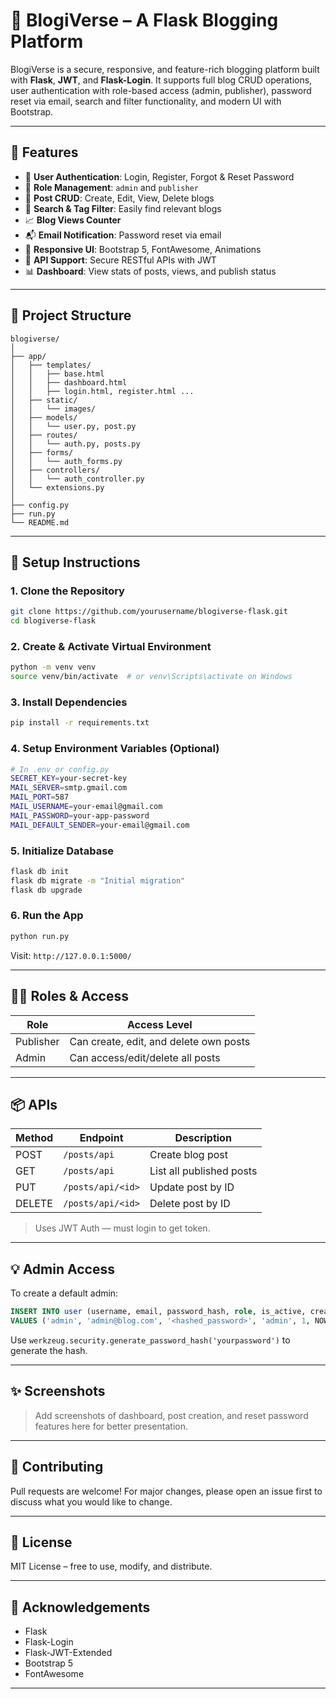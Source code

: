 
# 📝 BlogiVerse – A Flask Blogging Platform

BlogiVerse is a secure, responsive, and feature-rich blogging platform built with **Flask**, **JWT**, and **Flask-Login**. It supports full blog CRUD operations, user authentication with role-based access (admin, publisher), password reset via email, search and filter functionality, and modern UI with Bootstrap.

---

## 🚀 Features

- 🔐 **User Authentication**: Login, Register, Forgot & Reset Password
- 👥 **Role Management**: `admin` and `publisher`
- 📝 **Post CRUD**: Create, Edit, View, Delete blogs
- 📌 **Search & Tag Filter**: Easily find relevant blogs
- 📈 **Blog Views Counter**
- 📬 **Email Notification**: Password reset via email
- 🎨 **Responsive UI**: Bootstrap 5, FontAwesome, Animations
- 🧪 **API Support**: Secure RESTful APIs with JWT
- 📊 **Dashboard**: View stats of posts, views, and publish status

---

## 📁 Project Structure

```
blogiverse/
│
├── app/
│   ├── templates/
│   │   ├── base.html
│   │   ├── dashboard.html
│   │   ├── login.html, register.html ...
│   ├── static/
│   │   └── images/
│   ├── models/
│   │   └── user.py, post.py
│   ├── routes/
│   │   └── auth.py, posts.py
│   ├── forms/
│   │   └── auth_forms.py
│   ├── controllers/
│   │   └── auth_controller.py
│   └── extensions.py
│
├── config.py
├── run.py
└── README.md
```

---

## 🔧 Setup Instructions

### 1. Clone the Repository

```bash
git clone https://github.com/yourusername/blogiverse-flask.git
cd blogiverse-flask
```

### 2. Create & Activate Virtual Environment

```bash
python -m venv venv
source venv/bin/activate  # or venv\Scripts\activate on Windows
```

### 3. Install Dependencies

```bash
pip install -r requirements.txt
```

### 4. Setup Environment Variables (Optional)

```bash
# In .env or config.py
SECRET_KEY=your-secret-key
MAIL_SERVER=smtp.gmail.com
MAIL_PORT=587
MAIL_USERNAME=your-email@gmail.com
MAIL_PASSWORD=your-app-password
MAIL_DEFAULT_SENDER=your-email@gmail.com
```

### 5. Initialize Database

```bash
flask db init
flask db migrate -m "Initial migration"
flask db upgrade
```

### 6. Run the App

```bash
python run.py
```

Visit: `http://127.0.0.1:5000/`

---

## 🧑‍💻 Roles & Access

| Role       | Access Level                     |
|------------|----------------------------------|
| Publisher  | Can create, edit, and delete own posts |
| Admin      | Can access/edit/delete all posts |

---

## 📦 APIs

| Method | Endpoint             | Description              |
|--------|----------------------|--------------------------|
| POST   | `/posts/api`         | Create blog post         |
| GET    | `/posts/api`         | List all published posts |
| PUT    | `/posts/api/<id>`    | Update post by ID        |
| DELETE | `/posts/api/<id>`    | Delete post by ID        |

> Uses JWT Auth — must login to get token.

---

## 💡 Admin Access

To create a default admin:

```sql
INSERT INTO user (username, email, password_hash, role, is_active, created_at)
VALUES ('admin', 'admin@blog.com', '<hashed_password>', 'admin', 1, NOW());
```

Use `werkzeug.security.generate_password_hash('yourpassword')` to generate the hash.

---

## ✨ Screenshots

> Add screenshots of dashboard, post creation, and reset password features here for better presentation.

---

## 🤝 Contributing

Pull requests are welcome! For major changes, please open an issue first to discuss what you would like to change.

---

## 📃 License

MIT License – free to use, modify, and distribute.

---

## 🧠 Acknowledgements

- Flask
- Flask-Login
- Flask-JWT-Extended
- Bootstrap 5
- FontAwesome

---
